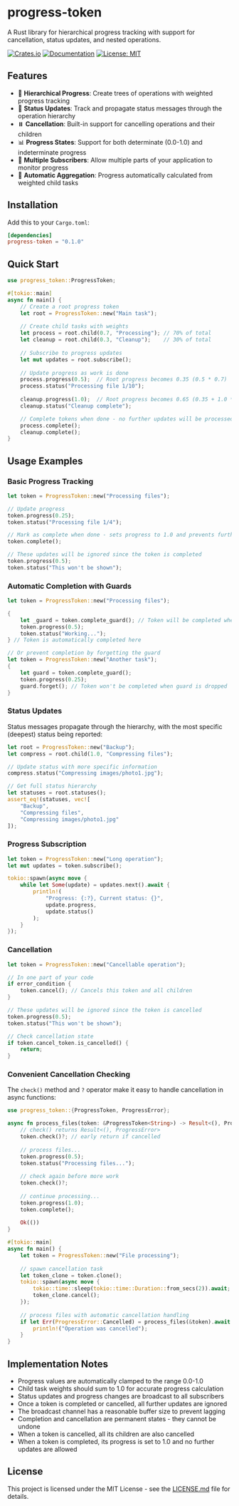 # progress-token

A Rust library for hierarchical progress tracking with support for cancellation, status updates, and nested operations.

[![Crates.io](https://img.shields.io/crates/v/progress-token.svg)](https://crates.io/crates/progress-token)
[![Documentation](https://docs.rs/progress-token/badge.svg)](https://docs.rs/progress-token)
[![License: MIT](https://img.shields.io/badge/License-MIT-yellow.svg)](https://opensource.org/licenses/MIT)

## Features

- 🌳 **Hierarchical Progress**: Create trees of operations with weighted progress tracking
- 📢 **Status Updates**: Track and propagate status messages through the operation hierarchy
- ⏸️ **Cancellation**: Built-in support for cancelling operations and their children
- 📊 **Progress States**: Support for both determinate (0.0-1.0) and indeterminate progress
- 🔄 **Multiple Subscribers**: Allow multiple parts of your application to monitor progress
- 🧮 **Automatic Aggregation**: Progress automatically calculated from weighted child tasks

## Installation

Add this to your `Cargo.toml`:

```toml
[dependencies]
progress-token = "0.1.0"
```

## Quick Start

```rust
use progress_token::ProgressToken;

#[tokio::main]
async fn main() {
    // Create a root progress token
    let root = ProgressToken::new("Main task");
    
    // Create child tasks with weights
    let process = root.child(0.7, "Processing"); // 70% of total
    let cleanup = root.child(0.3, "Cleanup");    // 30% of total
    
    // Subscribe to progress updates
    let mut updates = root.subscribe();
    
    // Update progress as work is done
    process.progress(0.5);  // Root progress becomes 0.35 (0.5 * 0.7)
    process.status("Processing file 1/10");
    
    cleanup.progress(1.0);  // Root progress becomes 0.65 (0.35 + 1.0 * 0.3)
    cleanup.status("Cleanup complete");

    // Complete tokens when done - no further updates will be processed
    process.complete();
    cleanup.complete();
}
```

## Usage Examples

### Basic Progress Tracking

```rust
let token = ProgressToken::new("Processing files");

// Update progress
token.progress(0.25);
token.status("Processing file 1/4");

// Mark as complete when done - sets progress to 1.0 and prevents further updates
token.complete();

// These updates will be ignored since the token is completed
token.progress(0.5);
token.status("This won't be shown");
```

### Automatic Completion with Guards

```rust
let token = ProgressToken::new("Processing files");

{
    let _guard = token.complete_guard(); // Token will be completed when guard is dropped
    token.progress(0.5);
    token.status("Working...");
} // Token is automatically completed here

// Or prevent completion by forgetting the guard
let token = ProgressToken::new("Another task");
{
    let guard = token.complete_guard();
    token.progress(0.25);
    guard.forget(); // Token won't be completed when guard is dropped
}
```

### Status Updates

Status messages propagate through the hierarchy, with the most specific (deepest) status being reported:

```rust
let root = ProgressToken::new("Backup");
let compress = root.child(1.0, "Compressing files");

// Update status with more specific information
compress.status("Compressing images/photo1.jpg");

// Get full status hierarchy
let statuses = root.statuses();
assert_eq!(statuses, vec![
    "Backup",
    "Compressing files", 
    "Compressing images/photo1.jpg"
]);
```

### Progress Subscription

```rust
let token = ProgressToken::new("Long operation");
let mut updates = token.subscribe();

tokio::spawn(async move {
    while let Some(update) = updates.next().await {
        println!(
            "Progress: {:?}, Current status: {}", 
            update.progress,
            update.status()
        );
    }
});
```

### Cancellation

```rust
let token = ProgressToken::new("Cancellable operation");

// In one part of your code
if error_condition {
    token.cancel(); // Cancels this token and all children
}

// These updates will be ignored since the token is cancelled
token.progress(0.5);
token.status("This won't be shown");

// Check cancellation state
if token.cancel_token.is_cancelled() {
    return;
}
```

### Convenient Cancellation Checking

The `check()` method and `?` operator make it easy to handle cancellation in async functions:

```rust
use progress_token::{ProgressToken, ProgressError};

async fn process_files(token: &ProgressToken<String>) -> Result<(), ProgressError> {
    // check() returns Result<(), ProgressError>
    token.check()?; // early return if cancelled
    
    // process files...
    token.progress(0.5);
    token.status("Processing files...");
    
    // check again before more work
    token.check()?;
    
    // continue processing...
    token.progress(1.0);
    token.complete();
    
    Ok(())
}

#[tokio::main]
async fn main() {
    let token = ProgressToken::new("File processing");
    
    // spawn cancellation task
    let token_clone = token.clone();
    tokio::spawn(async move {
        tokio::time::sleep(tokio::time::Duration::from_secs(2)).await;
        token_clone.cancel();
    });
    
    // process files with automatic cancellation handling
    if let Err(ProgressError::Cancelled) = process_files(&token).await {
        println!("Operation was cancelled");
    }
}
```

## Implementation Notes

- Progress values are automatically clamped to the range 0.0-1.0
- Child task weights should sum to 1.0 for accurate progress calculation
- Status updates and progress changes are broadcast to all subscribers
- Once a token is completed or cancelled, all further updates are ignored
- The broadcast channel has a reasonable buffer size to prevent lagging
- Completion and cancellation are permanent states - they cannot be undone
- When a token is cancelled, all its children are also cancelled
- When a token is completed, its progress is set to 1.0 and no further updates are allowed

## License

This project is licensed under the MIT License - see the [LICENSE.md](LICENSE.md) file for details. 
